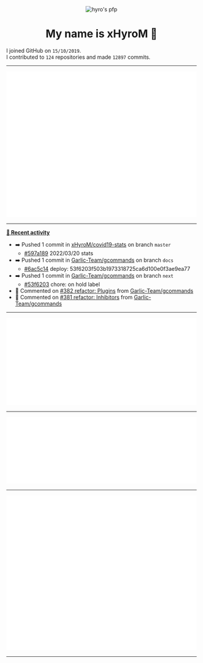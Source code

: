 <p align="center">
    <img src="https://avatars.githubusercontent.com/u/56601352" width="192" alt="hyro's pfp" />
    <h1 align="center">My name is xHyroM 👋</h1>
</p>

I joined GitHub on `15/10/2019`.  
I contributed to `124` repositories and made `12897` commits.  

___

<img src="https://github.com/xHyroM/xHyroM/blob/master/.cache/base.svg">

___

**[📰 Recent activity](https://github.com/xHyroM)**
* ➡️ Pushed 1 commit in [xHyroM/covid19-stats](https://github.com/xHyroM/covid19-stats) on branch `master`
  * [#597a189](https://github.com/xHyroM/covid19-stats/commit/597a189) 2022/03/20 stats
* ➡️ Pushed 1 commit in [Garlic-Team/gcommands](https://github.com/Garlic-Team/gcommands) on branch `docs`
  * [#6ac5c14](https://github.com/Garlic-Team/gcommands/commit/6ac5c14) deploy: 53f6203f503b1973318725ca6d100e0f3ae9ea77
* ➡️ Pushed 1 commit in [Garlic-Team/gcommands](https://github.com/Garlic-Team/gcommands) on branch `next`
  * [#53f6203](https://github.com/Garlic-Team/gcommands/commit/53f6203) chore: on hold label
* 💬 Commented on [#382 refactor: Plugins](https://github.com/Garlic-Team/gcommands/issues/382) from [Garlic-Team/gcommands](https://github.com/Garlic-Team/gcommands)
* 💬 Commented on [#381 refactor: Inhibitors](https://github.com/Garlic-Team/gcommands/pull/381) from [Garlic-Team/gcommands](https://github.com/Garlic-Team/gcommands)


___

<img src="https://github.com/xHyroM/xHyroM/blob/master/.cache/isocalendar.svg">

___

<img src="https://github.com/xHyroM/xHyroM/blob/master/.cache/languages.svg">

___

<img src="https://github.com/xHyroM/xHyroM/blob/master/.cache/achievements.svg">

___